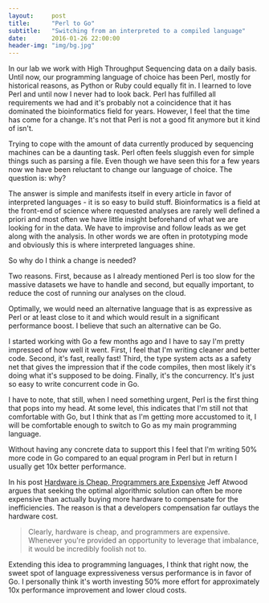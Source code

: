 ```yaml
---
layout:     post
title:      "Perl to Go"
subtitle:   "Switching from an interpreted to a compiled language"
date:       2016-01-26 22:00:00
header-img: "img/bg.jpg"
---
```


In our lab we work with High Throughput Sequencing data on a daily basis.
Until now, our programming language of choice has been Perl, mostly for
historical reasons, as Python or Ruby could equally fit in. I learned to love
Perl and until now I never had to look back. Perl has fulfilled all
requirements we had and it's probably not a coincidence that it has dominated
the bioinformatics field for years. However, I feel that the time has come for
a change.  It's not that Perl is not a good fit anymore but it kind of isn't.

Trying to cope with the amount of data currently produced by sequencing
machines can be a daunting task. Perl often feels sluggish even for simple
things such as parsing a file. Even though we have seen this for a few years
now we have been reluctant to change our language of choice. The question is:
why?

The answer is simple and manifests itself in every article in favor of
interpreted languages - it is so easy to build stuff. Bioinformatics is a
field at the front-end of science where requested analyses are rarely well
defined a priori and most often we have little insight beforehand of what we
are looking for in the data. We have to improvise and follow leads as we get
along with the analysis. In other words we are often in prototyping mode and
obviously this is where interpreted languages shine.

So why do I think a change is needed?

Two reasons. First, because as I already mentioned Perl is too slow for the
massive datasets we have to handle and second, but equally important, to
reduce the cost of running our analyses on the cloud.

Optimally, we would need an alternative language that is as expressive as Perl
or at least close to it and which would result in a significant performance
boost. I believe that such an alternative can be Go.

I started working with Go a few months ago and I have to say I'm pretty
impressed of how well it went. First, I feel that I'm writing cleaner and
better code. Second, it's fast, really fast! Third, the type system acts as a
safety net that gives the impression that if the code compiles, then most
likely it's doing what it's supposed to be doing. Finally, it's the
concurrency.  It's just so easy to write concurrent code in Go.

I have to note, that still, when I need something urgent, Perl is the first
thing that pops into my head. At some level, this indicates that I'm still not
that comfortable with Go, but I think that as I'm getting more accustomed to
it, I will be comfortable enough to switch to Go as my main programming
language.

Without having any concrete data to support this I feel that I'm writing 50%
more code in Go compared to an equal program in Perl but in return I usually
get 10x better performance.

In his post [Hardware is Cheap, Programmers are
Expensive](http://blog.codinghorror.com/hardware-is-cheap-programmers-are-expensive)
Jeff Atwood argues that seeking the optimal algorithmic solution can often be
more expensive than actually buying more hardware to compensate for the
inefficiencies. The reason is that a developers compensation far outlays the
hardware cost.

> Clearly, hardware is cheap, and programmers are expensive. Whenever you're
> provided an opportunity to leverage that imbalance, it would be incredibly
> foolish not to.

Extending this idea to programming languages, I think that right now, the
sweet spot of language expressiveness versus performance is in favor of Go. I
personally think it's worth investing 50% more effort for approximately 10x
performance improvement and lower cloud costs.
